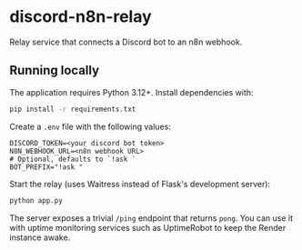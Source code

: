 # discord-n8n-relay
Relay service that connects a Discord bot to an n8n webhook.

## Running locally

The application requires Python 3.12+. Install dependencies with:

```bash
pip install -r requirements.txt
```

Create a `.env` file with the following values:

```
DISCORD_TOKEN=<your discord bot token>
N8N_WEBHOOK_URL=<n8n webhook URL>
# Optional, defaults to `!ask `
BOT_PREFIX="!ask "
```

Start the relay (uses Waitress instead of Flask's development server):

```bash
python app.py
```

The server exposes a trivial `/ping` endpoint that returns `pong`. You can
use it with uptime monitoring services such as UptimeRobot to keep the Render
instance awake.
